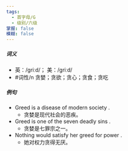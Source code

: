 ```yaml
---
tags:
  - 首字母/G
  - 级别/六级
掌握: false
模糊: false
---
```

##### 词义
- 英：/ɡriːd/； 美：/ɡriːd/
- #词性/n  贪婪；贪欲；贪心；贪食；贪吃
##### 例句
- Greed is a disease of modern society .
	- 贪婪是现代社会的恶疾。
- Greed is one of the seven deadly sins .
	- 贪婪是七罪宗之一。
- Nothing would satisfy her greed for power .
	- 她对权力贪得无厌。
